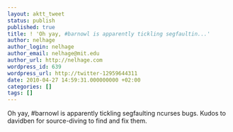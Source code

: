 ```yaml
---
layout: aktt_tweet
status: publish
published: true
title: ! 'Oh yay, #barnowl is apparently tickling segfaultin...'
author: nelhage
author_login: nelhage
author_email: nelhage@mit.edu
author_url: http://nelhage.com
wordpress_id: 639
wordpress_url: http://twitter-12959644311
date: 2010-04-27 14:59:31.000000000 +02:00
categories: []
tags: []
---
```

Oh yay, #barnowl is apparently tickling segfaulting ncurses bugs. Kudos to davidben for source-diving to find and fix them.
